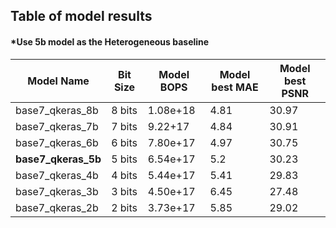 
## Table of model results

#### *Use 5b model as the Heterogeneous baseline

| Model Name  | Bit Size | Model BOPS | Model best MAE | Model best PSNR| 
| ------------- | ------------- | ------------- | ------------- | ------------- |
| base7_qkeras_8b | 8 bits | 1.08e+18 | 4.81 | 30.97 |
| base7_qkeras_7b | 7 bits | 9.22+17 | 4.84 | 30.91 |
| base7_qkeras_6b | 6 bits | 7.80e+17 | 4.97 | 30.75 |
| **base7_qkeras_5b** | 5 bits | 6.54e+17 | 5.2 | 30.23 |
| base7_qkeras_4b | 4 bits | 5.44e+17 | 5.41 | 29.83 |
| base7_qkeras_3b | 3 bits | 4.50e+17 | 6.45 | 27.48 |
| base7_qkeras_2b | 2 bits | 3.73e+17 | 5.85 | 29.02 |
